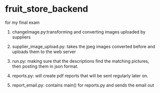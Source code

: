 # fruit_store_backend
for my final exam

1. changeImage.py:transforming and converting images uploaded by suppliers

2. supplier_image_upload.py: takes the jpeg images converted before and uploads them to the web server

3. run.py: making sure that the descriptions find the matching pictures, then posting them in json format.

4. reports.py: will create pdf reports that will be sent regularly later on.

5. report_email.py: contains main() for reports.py and sends the email out
